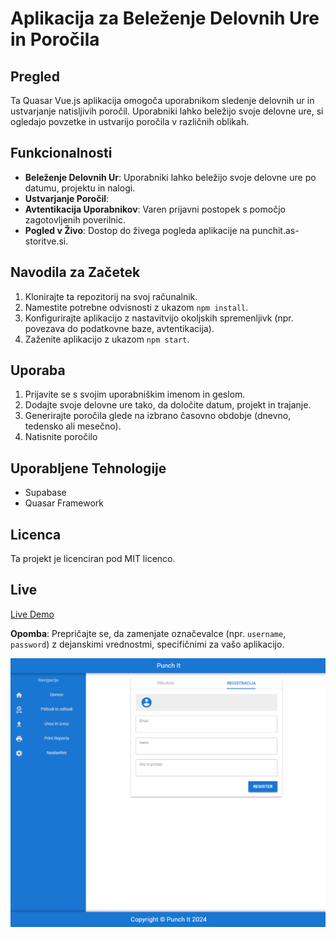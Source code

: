 
# Aplikacija za Beleženje Delovnih Ure in Poročila

## Pregled
Ta Quasar Vue.js aplikacija omogoča uporabnikom sledenje delovnih ur in ustvarjanje natisljivih poročil. Uporabniki lahko beležijo svoje delovne ure, si ogledajo povzetke in ustvarijo poročila v različnih oblikah.

## Funkcionalnosti
- **Beleženje Delovnih Ur**: Uporabniki lahko beležijo svoje delovne ure po datumu, projektu in nalogi.
- **Ustvarjanje Poročil**:
- **Avtentikacija Uporabnikov**: Varen prijavni postopek s pomočjo zagotovljenih poverilnic.
- **Pogled v Živo**: Dostop do živega pogleda aplikacije na punchit.as-storitve.si.

## Navodila za Začetek
1. Klonirajte ta repozitorij na svoj računalnik.
2. Namestite potrebne odvisnosti z ukazom `npm install`.
3. Konfigurirajte aplikacijo z nastavitvijo okoljskih spremenljivk (npr. povezava do podatkovne baze, avtentikacija).
4. Zaženite aplikacijo z ukazom `npm start`.

## Uporaba
1. Prijavite se s svojim uporabniškim imenom in geslom.
2. Dodajte svoje delovne ure tako, da določite datum, projekt in trajanje.
3. Generirajte poročila glede na izbrano časovno obdobje (dnevno, tedensko ali mesečno).
4. Natisnite poročilo

## Uporabljene Tehnologije
- Supabase
- Quasar Framework


## Licenca
Ta projekt je licenciran pod MIT licenco.

## Live

[Live Demo](https://qpunch.as-storitve.si/)

**Opomba**: Prepričajte se, da zamenjate označevalce (npr. `username`, `password`) z dejanskimi vrednostmi, specifičnimi za vašo aplikacijo.

![qpunch](https://github.com/anze25/quasar-punchit/blob/master/Screenshot.png)



